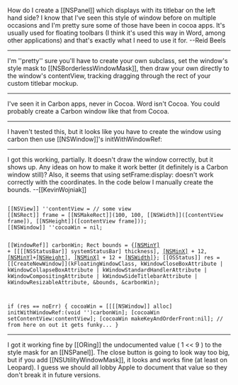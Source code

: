 How do I create a [[NSPanel]] which displays with its titlebar on the left hand side?  I know that I've seen this style of window before on multiple occasions and I'm pretty sure some of those have been in cocoa apps.  It's usually used for floating toolbars (I think it's used this way in Word, among other applications) and that's exactly what I need to use it for.
--Reid Beels

----
I'm ''pretty'' sure you'll have to create your own subclass, set the window's style mask to [[NSBorderlessWindowMask]], then draw your own directly to the window's contentView, tracking dragging through the rect of your custom  titlebar mockup.

----
I've seen it in Carbon apps, never in Cocoa. Word isn't Cocoa. You could probably create a Carbon window like that from Cocoa.

----
I haven't tested this, but it looks like you have to create the window using carbon then use [[NSWindow]]'s initWithWindowRef:

----
I got this working, partially. It doesn't draw the window correctly, but it shows up. Any ideas on how to make it work better (it definitely is a Carbon window still)? Also, it seems that using setFrame:display: doesn't work correctly with the coordinates. In the code below I manually create the bounds. --[[KevinWojniak]]

<code>
[[NSView]] ''contentView = // some view
[[NSRect]] frame = [[NSMakeRect]](100, 100, [[NSWidth]]([contentView frame]), [[NSHeight]]([contentView frame]));
[[NSWindow]] ''cocoaWin = nil;

[[WindowRef]] carbonWin;
Rect bounds = {[[NSMinY]](frame) + [[[[NSStatusBar]] systemStatusBar] thickness],
			[[NSMinX]](frame) + 12,
			[[NSMinY]](frame)+[[NSHeight]](frame),
			[[NSMinX]](frame) + 12 + [[NSWidth]](frame)};
[[OSStatus]] res = [[CreateNewWindow]](kFloatingWindowClass,
							   kWindowCloseBoxAttribute |
							   kWindowCollapseBoxAttribute |
							   kWindowStandardHandlerAttribute |
							   kWindowCompositingAttribute |
							   kWindowSideTitlebarAttribute |
							   kWindowResizableAttribute,
							   &bounds,
							   &carbonWin);

if (res == noErr)
{
	cocoaWin = [[[[NSWindow]] alloc] initWithWindowRef:(void '')carbonWin];
	[cocoaWin setContentView:contentView];
	[cocoaWin makeKeyAndOrderFront:nil];
	// from here on out it gets funky...
}
</code>

----
I got it working fine by [[ORing]] the undocumented value ( 1 << 9 ) to the style mask for an [[NSPanel]]. The close button is going to look way too big, but if you add [[NSUtilityWindowMask]], it looks and works fine (at least on Leopard). I guess we should all lobby Apple to document that value so they don't break it in future versions.